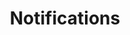 ---
title: Notifications

# Listing view
view: community/custom_card

# Optional header image (relative to `assets/media/` folder).
banner:
  caption: ''
  image: 'contact.jpg'
---